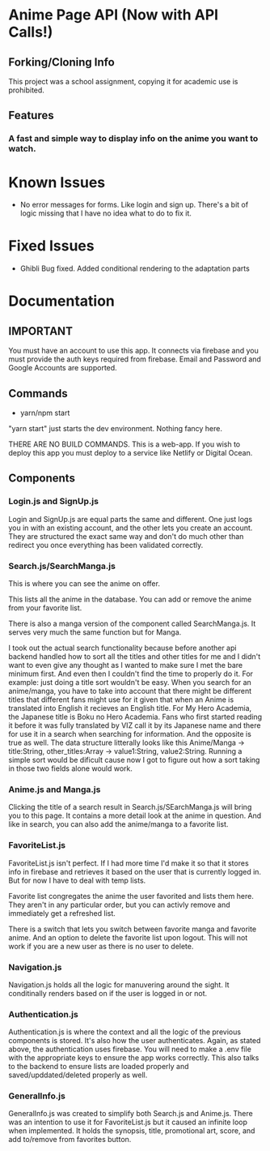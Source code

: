 # Anime Page API (Now with API Calls!)

## Forking/Cloning Info

This project was a school assignment, copying it for academic use is prohibited.

## Features

### A fast and simple way to display info on the anime you want to watch.

# Known Issues

- No error messages for forms. Like login and sign up. There's a bit of logic missing that I have no idea what to do to fix it.

# Fixed Issues

- Ghibli Bug fixed. Added conditional rendering to the adaptation parts

# Documentation

## IMPORTANT

You must have an account to use this app. It connects via firebase and you must provide the auth keys required from firebase. Email and Password and Google Accounts are supported.

## Commands

- yarn/npm start

"yarn start" just starts the dev environment. Nothing fancy here.

THERE ARE NO BUILD COMMANDS. This is a web-app. If you wish to deploy this app you must deploy to a service like Netlify or Digital Ocean.

## Components

### Login.js and SignUp.js

Login and SignUp.js are equal parts the same and different. One just logs you in with an existing account, and the other lets you create an account. They are structured the exact same way and don't do much other than redirect you once everything has been validated correctly.

### Search.js/SearchManga.js

This is where you can see the anime on offer.

This lists all the anime in the database. You can add or remove the anime from your favorite list.

There is also a manga version of the component called SearchManga.js. It serves very much the same function but for Manga.

I took out the actual search functionality because before another api backend handled how to sort all the titles and other titles for me and I didn't want to even give any thought as I wanted to make sure I met the bare minimum first. And even then I couldn't find the time to properly do it. For example: just doing a title sort wouldn't be easy. When you search for an anime/manga, you have to take into account that there might be different titles that different fans might use for it given that when an Anime is translated into English it recieves an English title. For My Hero Academia, the Japanese title is Boku no Hero Academia. Fans who first started reading it before it was fully translated by VIZ call it by its Japanese name and there for use it in a search when searching for information. And the opposite is true as well. The data structure litterally looks like this Anime/Manga -> title:String, other_titles:Array -> value1:String, value2:String. Running a simple sort would be dificult cause now I got to figure out how a sort taking in those two fields alone would work.

### Anime.js and Manga.js

Clicking the title of a search result in Search.js/SEarchManga.js will bring you to this page. It contains a more detail look at the anime in question. And like in search, you can also add the anime/manga to a favorite list.

### FavoriteList.js

FavoriteList.js isn't perfect. If I had more time I'd make it so that it stores info in firebase and retrieves it based on the user that is currently logged in. But for now I have to deal with temp lists.

Favorite list congregates the anime the user favorited and lists them here. They aren't in any particular order, but you can activly remove and immediately get a refreshed list.

There is a switch that lets you switch between favorite manga and favorite anime. And an option to delete the favorite list upon logout. This will not work if you are a new user as there is no user to delete.

### Navigation.js

Navigation.js holds all the logic for manuvering around the sight. It conditinally renders based on if the user is logged in or not.

### Authentication.js

Authentication.js is where the context and all the logic of the previous components is stored. It's also how the user authenticates. Again, as stated above, the authentication uses firebase. You will need to make a .env file with the appropriate keys to ensure the app works correctly. This also talks to the backend to ensure lists are loaded properly and saved/upddated/deleted properly as well.

### GeneralInfo.js

GeneralInfo.js was created to simplify both Search.js and Anime.js. There was an intention to use it for FavoriteList.js but it caused an infinite loop when implemented. It holds the synopsis, title, promotional art, score, and add to/remove from favorites button.
